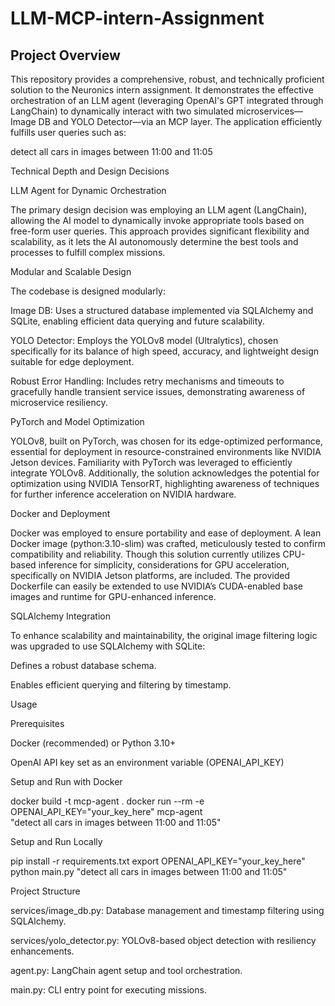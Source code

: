 # LLM-MCP-intern-Assignment
## Project Overview

This repository provides a comprehensive, robust, and technically proficient solution to the Neuronics intern assignment. It demonstrates the effective orchestration of an LLM agent (leveraging OpenAI's GPT integrated through LangChain) to dynamically interact with two simulated microservices—Image DB and YOLO Detector—via an MCP layer. The application efficiently fulfills user queries such as:

detect all cars in images between 11:00 and 11:05

Technical Depth and Design Decisions

LLM Agent for Dynamic Orchestration

The primary design decision was employing an LLM agent (LangChain), allowing the AI model to dynamically invoke appropriate tools based on free-form user queries. This approach provides significant flexibility and scalability, as it lets the AI autonomously determine the best tools and processes to fulfill complex missions.

Modular and Scalable Design

The codebase is designed modularly:

Image DB: Uses a structured database implemented via SQLAlchemy and SQLite, enabling efficient data querying and future scalability.

YOLO Detector: Employs the YOLOv8 model (Ultralytics), chosen specifically for its balance of high speed, accuracy, and lightweight design suitable for edge deployment.

Robust Error Handling: Includes retry mechanisms and timeouts to gracefully handle transient service issues, demonstrating awareness of microservice resiliency.

PyTorch and Model Optimization

YOLOv8, built on PyTorch, was chosen for its edge-optimized performance, essential for deployment in resource-constrained environments like NVIDIA Jetson devices. Familiarity with PyTorch was leveraged to efficiently integrate YOLOv8. Additionally, the solution acknowledges the potential for optimization using NVIDIA TensorRT, highlighting awareness of techniques for further inference acceleration on NVIDIA hardware.

Docker and Deployment

Docker was employed to ensure portability and ease of deployment. A lean Docker image (python:3.10-slim) was crafted, meticulously tested to confirm compatibility and reliability. Though this solution currently utilizes CPU-based inference for simplicity, considerations for GPU acceleration, specifically on NVIDIA Jetson platforms, are included. The provided Dockerfile can easily be extended to use NVIDIA’s CUDA-enabled base images and runtime for GPU-enhanced inference.

SQLAlchemy Integration

To enhance scalability and maintainability, the original image filtering logic was upgraded to use SQLAlchemy with SQLite:

Defines a robust database schema.

Enables efficient querying and filtering by timestamp.

Usage

Prerequisites

Docker (recommended) or Python 3.10+

OpenAI API key set as an environment variable (OPENAI_API_KEY)

Setup and Run with Docker

docker build -t mcp-agent .
docker run --rm -e OPENAI_API_KEY="your_key_here" mcp-agent \
"detect all cars in images between 11:00 and 11:05"

Setup and Run Locally

pip install -r requirements.txt
export OPENAI_API_KEY="your_key_here"
python main.py "detect all cars in images between 11:00 and 11:05"

Project Structure

services/image_db.py: Database management and timestamp filtering using SQLAlchemy.

services/yolo_detector.py: YOLOv8-based object detection with resiliency enhancements.

agent.py: LangChain agent setup and tool orchestration.

main.py: CLI entry point for executing missions.
